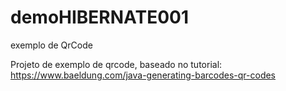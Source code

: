 # demoHIBERNATE001
exemplo de QrCode

Projeto de exemplo de qrcode, baseado no tutorial:
https://www.baeldung.com/java-generating-barcodes-qr-codes
